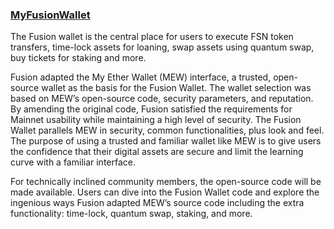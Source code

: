 ### [MyFusionWallet](https://www.myfusionwallet.com)

The Fusion wallet is the central place for users to execute FSN token transfers, time-lock assets for loaning, swap assets using quantum swap, buy tickets for staking and more.

Fusion adapted the My Ether Wallet (MEW) interface, a trusted, open-source wallet as the basis for the Fusion Wallet. The wallet selection was based on MEW’s open-source code, security parameters, and reputation. By amending the original code, Fusion satisfied the requirements for Mainnet usability while maintaining a high level of security. The Fusion Wallet parallels MEW in security, common functionalities, plus look and feel. The purpose of using a trusted and familiar wallet like MEW is to give users the confidence that their digital assets are secure and limit the learning curve with a familiar interface.

For technically inclined community members, the open-source code will be made available. Users can dive into the Fusion Wallet code and explore the ingenious ways Fusion adapted MEW’s source code including the extra functionality: time-lock, quantum swap, staking, and more.
